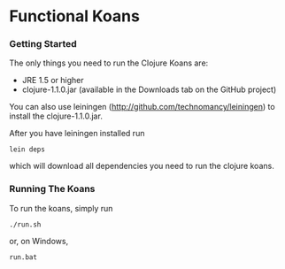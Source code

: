 # Functional Koans

### Getting Started

The only things you need to run the Clojure Koans are:

- JRE 1.5 or higher
- clojure-1.1.0.jar (available in the Downloads tab on the GitHub project)

You can also use leiningen (http://github.com/technomancy/leiningen) to install
the clojure-1.1.0.jar.

After you have leiningen installed run

`lein deps`

which will download all dependencies you need to run the clojure koans.

### Running The Koans

To run the koans, simply run

`./run.sh`

or, on Windows,

`run.bat`
